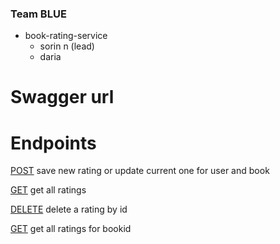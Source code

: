 ### Team BLUE
- book-rating-service
    - sorin n (lead)
    - daria

# Swagger url

# Endpoints
[POST](http://localhost:8081//api/ratings) 
save new rating or update current one for user and book

[GET](http://localhost:8081//api/ratings)
get all ratings

[DELETE](http://localhost:8081//api/ratings/id)
delete a rating by id

[GET](http://localhost:8081//api/ratings/id])
get all ratings for bookid
